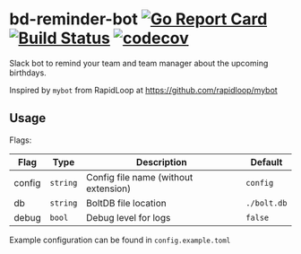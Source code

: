 # bd-reminder-bot [![Go Report Card](https://goreportcard.com/badge/github.com/nezorflame/bd-reminder-bot)](https://goreportcard.com/report/github.com/nezorflame/bd-reminder-bot) [![Build Status](https://travis-ci.com/nezorflame/bd-reminder-bot.svg?branch=master)](https://travis-ci.com/nezorflame/bd-reminder-bot) [![codecov](https://codecov.io/gh/nezorflame/bd-reminder-bot/branch/master/graph/badge.svg)](https://codecov.io/gh/nezorflame/bd-reminder-bot)

Slack bot to remind your team and team manager about the upcoming birthdays.

Inspired by `mybot` from RapidLoop at <https://github.com/rapidloop/mybot>

## Usage

Flags:

| Flag | Type | Description | Default |
|--------|--------|-------------------------------------|-----------|
| config | `string` | Config file name (without extension) | `config` |
| db | `string` | BoltDB file location | `./bolt.db` |
| debug | `bool` | Debug level for logs | `false` |

Example configuration can be found in `config.example.toml`
